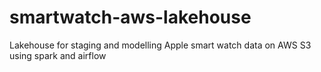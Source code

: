 # smartwatch-aws-lakehouse
Lakehouse for staging and modelling Apple smart watch data on AWS S3 using spark and airflow
